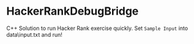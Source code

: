 # HackerRankDebugBridge
C++ Solution to run Hacker Rank exercise quickly. Set `Sample Input` into data\input.txt and run!
